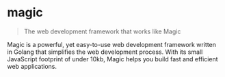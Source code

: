 # magic

> The web development framework that works like Magic

Magic is a powerful, yet easy-to-use web development framework written in Golang that simplifies the web development process. With its small JavaScript footprint of under 10kb, Magic helps you build fast and efficient web applications.